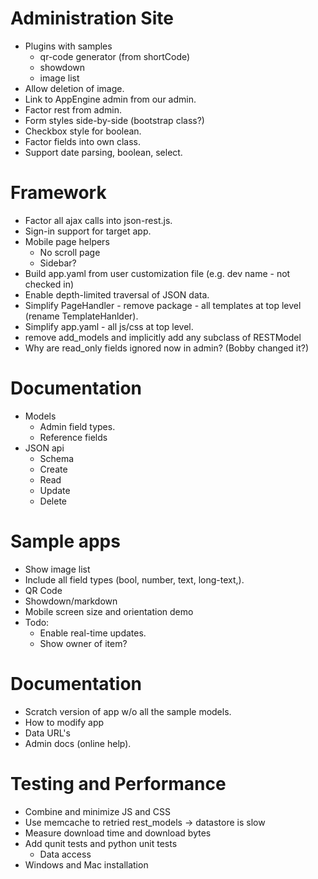 # Administration Site

- Plugins with samples
  - qr-code generator (from shortCode)
  - showdown
  - image list
- Allow deletion of image.
- Link to AppEngine admin from our admin.
- Factor rest from admin.
- Form styles side-by-side (bootstrap class?)
- Checkbox style for boolean.
- Factor fields into own class.
- Support date parsing, boolean, select.


# Framework

- Factor all ajax calls into json-rest.js.
- Sign-in support for target app.
- Mobile page helpers
  - No scroll page
  - Sidebar?
- Build app.yaml from user customization file (e.g. dev name - not checked in)
- Enable depth-limited traversal of JSON data.
- Simplify PageHandler - remove package - all templates at top level (rename TemplateHanlder).
- Simplify app.yaml - all js/css at top level.
- remove add_models and implicitly add any subclass of RESTModel
- Why are read_only fields ignored now in admin?  (Bobby changed it?)

# Documentation

- Models
  - Admin field types.
  - Reference fields
- JSON api
  - Schema
  - Create
  - Read
  - Update
  - Delete

# Sample apps

- Show image list
- Include all field types (bool, number, text, long-text,).
- QR Code
- Showdown/markdown
- Mobile screen size and orientation demo
- Todo:
  - Enable real-time updates.
  - Show owner of item?


# Documentation

- Scratch version of app w/o all the sample models.
- How to modify app
- Data URL's
- Admin docs (online help).


# Testing and Performance

- Combine and minimize JS and CSS
- Use memcache to retried rest_models -> datastore is slow
- Measure download time and download bytes
- Add qunit tests and python unit tests
  - Data access
- Windows and Mac installation
